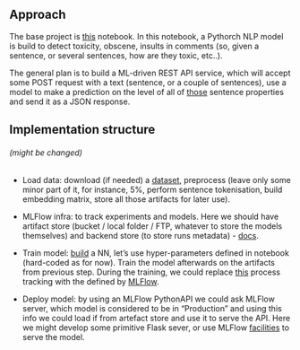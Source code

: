 
## Approach
The base project is [this](https://colab.research.google.com/github/jonad/pytorch_mlflow/blob/master/textclassification_with_mlflow.ipynb) notebook. 
In this notebook, a Pythorch NLP model is build to detect toxicity, obscene, insults in comments 
(so, given a sentence, or several sentences, how are they toxic, etc..).

The general plan is to build a ML-driven REST API service, 
which will accept some POST request with a text (sentence, or a couple of sentences),
use a model to make a prediction on the level of all of [those](https://colab.research.google.com/github/jonad/pytorch_mlflow/blob/master/textclassification_with_mlflow.ipynb#scrollTo=gkDa6Mo5d21P)
sentence properties and send it as a JSON response.


## Implementation structure
###### (might be changed)
- Load data: download (if needed) a [dataset](https://www.kaggle.com/c/jigsaw-unintended-bias-in-toxicity-classification/data?select=train.csv), 
    preprocess (leave only some minor part of it, for instance, 5%, perform sentence tokenisation, 
    build embedding matrix, store all those artifacts for later use).

- MLFlow infra: to track experiments and models. 
Here we should have artifact store (bucket / local folder / FTP, whatever to store the models themselves) 
and backend store (to store runs metadata) - [docs](https://www.mlflow.org/docs/latest/tracking.html#storage).

- Train model: [build](https://colab.research.google.com/github/jonad/pytorch_mlflow/blob/master/textclassification_with_mlflow.ipynb#scrollTo=61NQKrIW9fTQ) 
a NN, let’s use hyper-parameters defined in notebook (hard-coded as for now). 
Train the model afterwards on the artifacts from previous step. 
During the training, we could replace [this](https://colab.research.google.com/github/jonad/pytorch_mlflow/blob/master/textclassification_with_mlflow.ipynb#scrollTo=MMmpqfeMV076) 
process tracking with the defined by [MLFlow](https://www.mlflow.org/docs/latest/tracking.html#pytorch-experimental).

- Deploy model: by using an MLFlow PythonAPI we could ask MLFlow server, 
which model is considered to be in “Production” and using this info we could load if from 
artefact store and use it to serve the API. Here we might develop some primitive Flask sever, 
or use MLFlow [facilities](https://www.mlflow.org/docs/latest/models.html#deploy-mlflow-models) to serve the model.